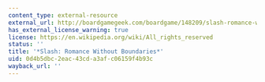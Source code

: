 ```yaml
---
content_type: external-resource
external_url: http://boardgamegeek.com/boardgame/148209/slash-romance-without-boundaries
has_external_license_warning: true
license: https://en.wikipedia.org/wiki/All_rights_reserved
status: ''
title: '*Slash: Romance Without Boundaries*'
uid: 0d4b5dbc-2eac-43cd-a3af-c06159f4b93c
wayback_url: ''
---
```

